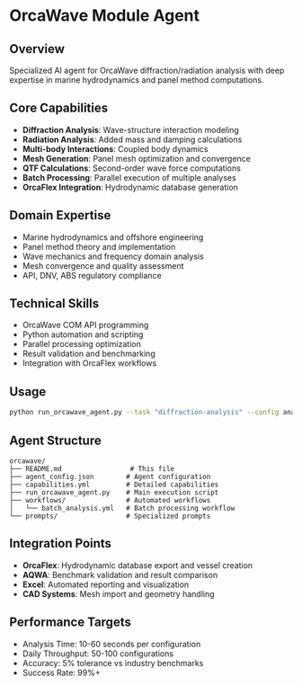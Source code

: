 # OrcaWave Module Agent

## Overview
Specialized AI agent for OrcaWave diffraction/radiation analysis with deep expertise in marine hydrodynamics and panel method computations.

## Core Capabilities
- **Diffraction Analysis**: Wave-structure interaction modeling
- **Radiation Analysis**: Added mass and damping calculations
- **Multi-body Interactions**: Coupled body dynamics
- **Mesh Generation**: Panel mesh optimization and convergence
- **QTF Calculations**: Second-order wave force computations
- **Batch Processing**: Parallel execution of multiple analyses
- **OrcaFlex Integration**: Hydrodynamic database generation

## Domain Expertise
- Marine hydrodynamics and offshore engineering
- Panel method theory and implementation
- Wave mechanics and frequency domain analysis
- Mesh convergence and quality assessment
- API, DNV, ABS regulatory compliance

## Technical Skills
- OrcaWave COM API programming
- Python automation and scripting
- Parallel processing optimization
- Result validation and benchmarking
- Integration with OrcaFlex workflows

## Usage
```bash
python run_orcawave_agent.py --task "diffraction-analysis" --config analysis.yml
```

## Agent Structure
```
orcawave/
├── README.md                 # This file
├── agent_config.json        # Agent configuration
├── capabilities.yml         # Detailed capabilities
├── run_orcawave_agent.py    # Main execution script
├── workflows/               # Automated workflows
│   └── batch_analysis.yml   # Batch processing workflow
└── prompts/                 # Specialized prompts
```

## Integration Points
- **OrcaFlex**: Hydrodynamic database export and vessel creation
- **AQWA**: Benchmark validation and result comparison
- **Excel**: Automated reporting and visualization
- **CAD Systems**: Mesh import and geometry handling

## Performance Targets
- Analysis Time: 10-60 seconds per configuration
- Daily Throughput: 50-100 configurations
- Accuracy: 5% tolerance vs industry benchmarks
- Success Rate: 99%+
